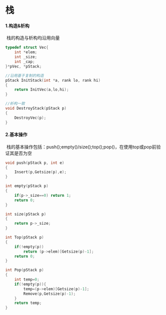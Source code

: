 # **栈**
#### **1.构造&析构**
&nbsp;栈的构造与析构均沿用向量
```c
typedef struct Vec{
    int *elem;
    int _size;
    int _cap;
}*pVec, *pStack;

//沿用基于复制的构造
pStack InitStack(int *a, rank lo, rank hi)
{
    return InitVec(a,lo,hi);
}

//析构一致
void DestroyStack(pStack p)
{
    DestroyVec(p);
}
```
#### **2.基本操作**
&nbsp;栈的基本操作包括：push();empty()/size();top();pop()，在使用top或pop前验证其是否为空  
```c
void push(pStack p, int e)
{
    Insert(p,Getsize(p),e);
}

int empty(pStack p)
{
    if(p->_size==0) return 1;
    return 0;
}

int size(pStack p)
{
    return p->_size;
}

int Top(pStack p)
{
    if(!empty(p))
        return (p->elem)[Getsize(p)-1];
    return 0;
}

int Pop(pStack p)
{
    int temp=0;
    if(!empty(p)){
        temp=(p->elem)[Getsize(p)-1];
        Remove(p,Getsize(p)-1);
    }
    return temp;
}
```